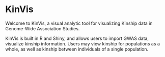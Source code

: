 # KinVis
Welcome to KinVis, a visual analytic tool for visualizing Kinship data in Genome-Wide Association Studies.

KinVis is built in R and Shiny, and allows users to import GWAS data, visualize kinship information. Users may view kinship for populations as a whole, as well as kinship between individuals of a single population.
